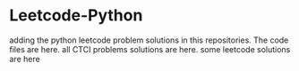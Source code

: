 # Leetcode-Python
adding the python leetcode problem solutions in this repositories. 
The code files are here.
all CTCI problems solutions are here.
some leetcode solutions are here






































































































